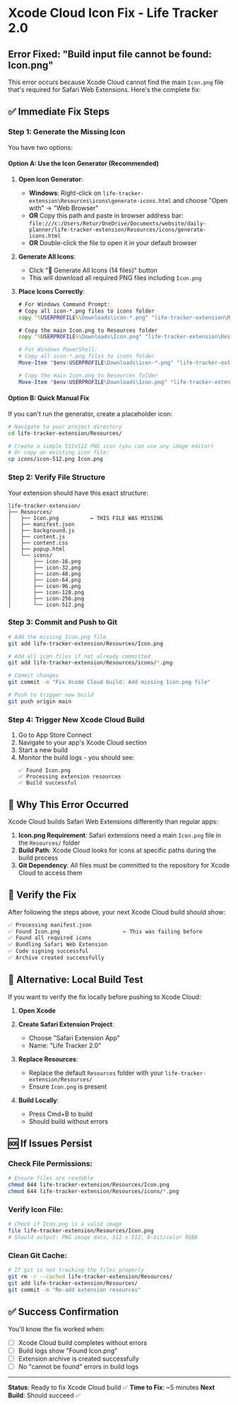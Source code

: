 # Xcode Cloud Icon Fix - Life Tracker 2.0

## Error Fixed: "Build input file cannot be found: Icon.png"

This error occurs because Xcode Cloud cannot find the main `Icon.png` file that's required for Safari Web Extensions. Here's the complete fix:

## ✅ **Immediate Fix Steps**

### Step 1: Generate the Missing Icon

You have two options:

#### Option A: Use the Icon Generator (Recommended)
1. **Open Icon Generator**: 
   - **Windows**: Right-click on `life-tracker-extension\Resources\icons\generate-icons.html` and choose "Open with" → "Web Browser"
   - **OR** Copy this path and paste in browser address bar: `file:///c:/Users/Retur/OneDrive/Documents/website/daily-planner/life-tracker-extension/Resources/icons/generate-icons.html`
   - **OR** Double-click the file to open it in your default browser
   
2. **Generate All Icons**:
   - Click "🎨 Generate All Icons (14 files)" button
   - This will download all required PNG files including `Icon.png`

3. **Place Icons Correctly**:
   ```cmd
   # For Windows Command Prompt:
   # Copy all icon-*.png files to icons folder
   copy "%USERPROFILE%\Downloads\icon-*.png" "life-tracker-extension\Resources\icons\"
   
   # Copy the main Icon.png to Resources folder
   copy "%USERPROFILE%\Downloads\Icon.png" "life-tracker-extension\Resources\"
   ```
   
   ```powershell
   # For Windows PowerShell:
   # Copy all icon-*.png files to icons folder
   Move-Item "$env:USERPROFILE\Downloads\icon-*.png" "life-tracker-extension\Resources\icons\"
   
   # Copy the main Icon.png to Resources folder
   Move-Item "$env:USERPROFILE\Downloads\Icon.png" "life-tracker-extension\Resources\"
   ```

#### Option B: Quick Manual Fix
If you can't run the generator, create a placeholder icon:

```bash
# Navigate to your project directory
cd life-tracker-extension/Resources/

# Create a simple 512x512 PNG icon (you can use any image editor)
# Or copy an existing icon file:
cp icons/icon-512.png Icon.png
```

### Step 2: Verify File Structure

Your extension should have this exact structure:
```
life-tracker-extension/
├── Resources/
│   ├── Icon.png          ← THIS FILE WAS MISSING
│   ├── manifest.json
│   ├── background.js
│   ├── content.js
│   ├── content.css
│   ├── popup.html
│   └── icons/
│       ├── icon-16.png
│       ├── icon-32.png
│       ├── icon-48.png
│       ├── icon-64.png
│       ├── icon-96.png
│       ├── icon-128.png
│       ├── icon-256.png
│       └── icon-512.png
```

### Step 3: Commit and Push to Git

```bash
# Add the missing Icon.png file
git add life-tracker-extension/Resources/Icon.png

# Add all icon files if not already committed
git add life-tracker-extension/Resources/icons/*.png

# Commit changes
git commit -m "Fix Xcode Cloud build: Add missing Icon.png file"

# Push to trigger new build
git push origin main
```

### Step 4: Trigger New Xcode Cloud Build

1. Go to App Store Connect
2. Navigate to your app's Xcode Cloud section
3. Start a new build
4. Monitor the build logs - you should see:
   ```
   ✅ Found Icon.png
   ✅ Processing extension resources
   ✅ Build successful
   ```

## 🔧 **Why This Error Occurred**

Xcode Cloud builds Safari Web Extensions differently than regular apps:

1. **Icon.png Requirement**: Safari extensions need a main `Icon.png` file in the `Resources/` folder
2. **Build Path**: Xcode Cloud looks for icons at specific paths during the build process
3. **Git Dependency**: All files must be committed to the repository for Xcode Cloud to access them

## 🚀 **Verify the Fix**

After following the steps above, your next Xcode Cloud build should show:

```bash
✅ Processing manifest.json
✅ Found Icon.png                    ← This was failing before
✅ Found all required icons
✅ Bundling Safari Web Extension
✅ Code signing successful
✅ Archive created successfully
```

## 📱 **Alternative: Local Build Test**

If you want to verify the fix locally before pushing to Xcode Cloud:

1. **Open Xcode**
2. **Create Safari Extension Project**:
   - Choose "Safari Extension App"
   - Name: "Life Tracker 2.0"
   
3. **Replace Resources**:
   - Replace the default `Resources` folder with your `life-tracker-extension/Resources/`
   - Ensure `Icon.png` is present
   
4. **Build Locally**:
   - Press Cmd+B to build
   - Should build without errors

## 🆘 **If Issues Persist**

### Check File Permissions:
```bash
# Ensure files are readable
chmod 644 life-tracker-extension/Resources/Icon.png
chmod 644 life-tracker-extension/Resources/icons/*.png
```

### Verify Icon File:
```bash
# Check if Icon.png is a valid image
file life-tracker-extension/Resources/Icon.png
# Should output: PNG image data, 512 x 512, 8-bit/color RGBA
```

### Clean Git Cache:
```bash
# If git is not tracking the files properly
git rm -r --cached life-tracker-extension/Resources/
git add life-tracker-extension/Resources/
git commit -m "Re-add extension resources"
```

## ✅ **Success Confirmation**

You'll know the fix worked when:
- [ ] Xcode Cloud build completes without errors
- [ ] Build logs show "Found Icon.png" 
- [ ] Extension archive is created successfully
- [ ] No "cannot be found" errors in build logs

---

**Status**: Ready to fix Xcode Cloud build ✅
**Time to Fix**: ~5 minutes
**Next Build**: Should succeed ✅
